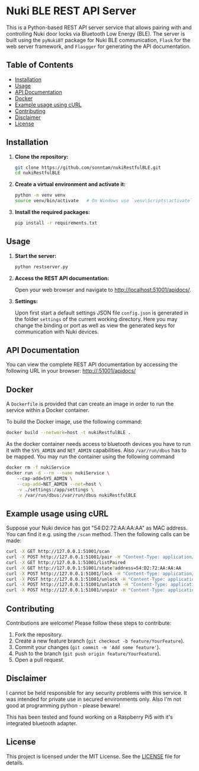 # Nuki BLE REST API Server

This is a Python-based REST API server service that allows pairing with and controlling Nuki door locks via Bluetooth Low Energy (BLE). The server is built using the `pyNukiBT` package for Nuki BLE communication, `Flask` for the web server framework, and `Flasgger` for generating the API documentation.

## Table of Contents
- [Installation](#installation)
- [Usage](#usage)
- [API Documentation](#api-documentation)
- [Docker](#docker)
- [Example usage using cURL](#example-usage-using-curl)
- [Contributing](#contributing)
- [Disclaimer](#disclaimer)
- [License](#license)

## Installation

1. **Clone the repository:**
   ```bash
   git clone https://github.com/sonntam/nukiRestfulBLE.git
   cd nukiRestfulBLE
   ```

2. **Create a virtual environment and activate it:**
   ```bash
   python -m venv venv
   source venv/bin/activate   # On Windows use `venv\Scripts\activate`
   ```

3. **Install the required packages:**
   ```bash
   pip install -r requirements.txt
   ```

## Usage

1. **Start the server:**
   
   ```bash
   python restserver.py
   ```

2. **Access the REST API documentation:**
   
   Open your web browser and navigate to [http://localhost:51001/apidocs/](http://localhost:51001/apidocs/).

3. **Settings:**
   
   Upon first start a default settings JSON file `config.json` is generated in the folder `settings` of the current working directory. Here you may change the binding or port as well as view the generated keys for communication with Nuki devices.

## API Documentation

You can view the complete REST API documentation by accessing the following URL in your browser:
[http://<server>:51001/apidocs/](http://<server>:51001/apidocs/)

## Docker

A `Dockerfile` is provided that can create an image in order to run the service within a Docker container.

To build the Docker image, use the following command:
```bash
docker build --network=host -t nukiRestfulBLE .
```

As the docker container needs access to bluetooth devices you have to run it with the `SYS_ADMIN` and `NET_ADMIN` capabilities. Also `/var/run/dbus` has to be mapped. You may run the container using the following command

```bash
docker rm -f nukiService 
docker run -d --rm --name nukiService \ 
    --cap-add=SYS_ADMIN \
    --cap-add=NET_ADMIN --net=host \
    -v ./settings:/app/settings \
    -v /var/run/dbus:/var/run/dbus nukiRestfulBLE
```

## Example usage using cURL

Suppose your Nuki device has got "54:D2:72:AA:AA:AA" as MAC address. You can find it e.g. using the `/scan` method.
Then the following calls can be made:

```bash
curl -X GET http://127.0.0.1:51001/scan
curl -X POST http://127.0.0.1:51001/pair -H "Content-Type: application/json" -d '{"address": "54:D2:72:AA:AA:AA"}'
curl -X GET http://127.0.0.1:51001/listPaired
curl -X GET http://127.0.0.1:51001/state?address=54:D2:72:AA:AA:AA
curl -X POST http://127.0.0.1:51001/lock -H "Content-Type: application/json" -d '{"address": "54:D2:72:AA:AA:AA"}'
curl -X POST http://127.0.0.1:51001/unlock -H "Content-Type: application/json" -d '{"address": "54:D2:72:AA:AA:AA"}'
curl -X POST http://127.0.0.1:51001/unlatch -H "Content-Type: application/json" -d '{"address": "54:D2:72:AA:AA:AA"}'
curl -X POST http://127.0.0.1:51001/unpair -H "Content-Type: application/json" -d '{"address": "54:D2:72:AA:AA:AA"}'
```


## Contributing

Contributions are welcome! Please follow these steps to contribute:

1. Fork the repository.
2. Create a new feature branch (`git checkout -b feature/YourFeature`).
3. Commit your changes (`git commit -m 'Add some feature'`).
4. Push to the branch (`git push origin feature/YourFeature`).
5. Open a pull request.

## Disclaimer

I cannot be held responsible for any security problems with this service. It was intended for private use in secured environments only. Also I'm not good at programming python - please beware!

This has been tested and found working on a Raspberry Pi5 with it's integrated bluetooth adapter.

## License

This project is licensed under the MIT License. See the [LICENSE](LICENSE) file for details.
